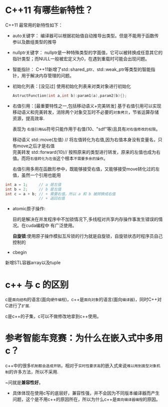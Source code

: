 # C++11 有哪些`新`特性？
C++11 最常用的新特性如下：
-  auto关键字：
   编译器可以根据初始值自动推导出类型。但是不能用于函数传参以及数组类型的推导

-  nullptr关键字：
   nullptr是一种特殊类型的字面值，它可以被转换成任意其它的指针类型；而NULL一般被宏定义为0，在遇到重载时可能会出现问题。

-  智能指针：
   C++11新增了std::shared_ptr、std::weak_ptr等类型的智能指针，用于解决内存管理的问题。

-  初始化列表：[没见过]
   使用初始化列表来对类对象进行初始化 
   
   ```c++
   AstructFunction(int a,int b):param1(a),param2(b){};
   ```

-  右值引用：[最重要特性之一,包括移动语义+完美转发]
   基于右值引用可以实现移动语义和完美转发，消除两个对象交互时不必要的`对象拷贝`，节省运算存储资源，提高效率.
   
   表现为 `右值引用&&`符号只能作用于右值(10、"sdf"等)且具有`对右值修改的权限`。
   
   移动语义 std::move(左值) // 将左值转化为右值,因为右值本身没有变量名，只有move之后才是右值 <br>
   完美转发 std::forward(10)// 按照原来的类型进行转发，原来的左值也成为右值。而将`右值转化为左值`这个根本`不需要多余的操作`。
   
   右值引用多用在函数形参中，既能够接受右值，又能够接受move转化过的左值，虽然一个引用也能用

```c++
int a = 1;     // a 是左值
int b = 2;     // b 是左值
int c = a + b; // + 需要右值，所以 a 和 b 被转换成右值
               // + 返回右值
```

-  atomic原子操作:
   
   目的是解决在并发程序中不加锁情况下,多线程对共享内存操作事发生错误的情况。在cuda编程中
有广泛使用。

   **自旋锁**:使用原子操作模拟互斥锁的行为就是自旋锁，自旋锁状态时程序员自己控制的
   
   
-  cbegin

新增STL容器array以及tuple


# c++ 与 c 的区别
c是`面向结构`的语言(面向`硬件编程`)，c++是`面向对象`的语言(面向`编译器`)，同时C++对C进行了`扩展`.

c是c++的子集，c可以不做修改地拿到c++使用。


# 参考智能车竞赛：为什么在嵌入式中多用c？
c++中的很多`机制都会造成开销`，相对于`实时性要求高`的嵌入式来说`难以用到面型对象机制`的许多方法，所以不采用.

~问就是**兼容性好**。

- 具体体现在使用c写的底层好，兼容性强，并不会因为不同版本编译器而产生问题，这个是不用c++的原因所在，所以为什么c++是`面向编译器编程`的原因。
